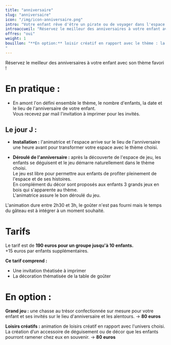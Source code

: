 ```yaml
---
title: "anniversaire"
slug: "anniversaire"
icon: "/img/icon-anniversaire.png"
intro: "Votre enfant rêve d'être un pirate ou de voyager dans l'espace ? Réservez-lui le meilleur des anniversaires avec son thème favori !"
introaccueil: "Réservez le meilleur des anniversaires à votre enfant avec son thème favori !"
offres: "oui"
weight: 1
bouillon: "**En option:** loisir créatif en rapport avec le thème : la création d'un accessoire de déguisement ou de décor que les enfants pourront ramener chez eux en souvenir. (4 euros par enfants)
"
---
```

Réservez le meilleur des anniversaires à votre enfant avec son thème favori !

# En pratique :

- En amont l'on défini ensemble le thème, le nombre d'enfants, la date et le lieu de l'anniversaire de votre enfant.  
Vous recevez par mail l'invitation à imprimer pour les invités.

## Le jour J :

- **Installation :** l'animatrice et l'espace arrive sur le lieu de l'anniversaire une heure avant pour transformer votre espace avec le thème choisi.

- **Déroulé de l'anniversaire :** après la découverte de l'espace de jeu, les enfants se déguisent et le jeu démarre naturellement dans le thème choisi.  
Le jeu est libre pour permettre aux enfants de profiter pleinement de l'espace et de ses histoires.   
En complément du décor sont proposés aux enfants 3 grands jeux en bois qui s'apparente au thème.   
L'animatrice assure le bon déroulé du jeu.

L'animation dure entre 2h30 et 3h, le goûter n'est pas fourni mais le temps du gâteau est à intégrer à un moment souhaité.

# Tarifs

Le tarif est de **190 euros pour un groupe jusqu'à 10 enfants.**   
+15 euros par enfants supplémentaires.

**Ce tarif comprend :**   
 - Une invitation théatisée à imprimer  
 - La décoration thématisée de la table de goûter

# En option :

**Grand jeu :** une chasse au trésor confectionnée sur mesure pour votre enfant et ses invités sur le lieu d'anniversaire et les alentours. -> **80 euros**

**Loisirs créatifs :** animation de loisirs créatif en rapport avec l'univers choisi. La création d’un accessoire de déguisement ou de décor que les enfants pourront ramener chez eux en souvenir. -> **80 euros**
